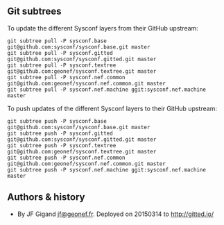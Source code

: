 
## Git subtrees

To update the different Sysconf layers from their GitHub upstream:
```
git subtree pull -P sysconf.base git@github.com:sysconf/sysconf.base.git master
git subtree pull -P sysconf.gitted git@github.com:sysconf/sysconf.gitted.git master
git subtree pull -P sysconf.textree git@github.com:geonef/sysconf.textree.git master
git subtree pull -P sysconf.nef.common git@github.com:geonef/sysconf.nef.common.git master
git subtree pull -P sysconf.nef.machine ggit:sysconf.nef.machine master
```

To push updates of the different Sysconf layers to their GitHub upstream:
```
git subtree push -P sysconf.base git@github.com:sysconf/sysconf.base.git master
git subtree push -P sysconf.gitted git@github.com:sysconf/sysconf.gitted.git master
git subtree push -P sysconf.textree git@github.com:geonef/sysconf.textree.git master
git subtree push -P sysconf.nef.common git@github.com:geonef/sysconf.nef.common.git master
git subtree push -P sysconf.nef.machine ggit:sysconf.nef.machine master
```

## Authors & history

* By JF Gigand <jf@geonef.fr>. Deployed on 20150314 to http://gitted.io/

